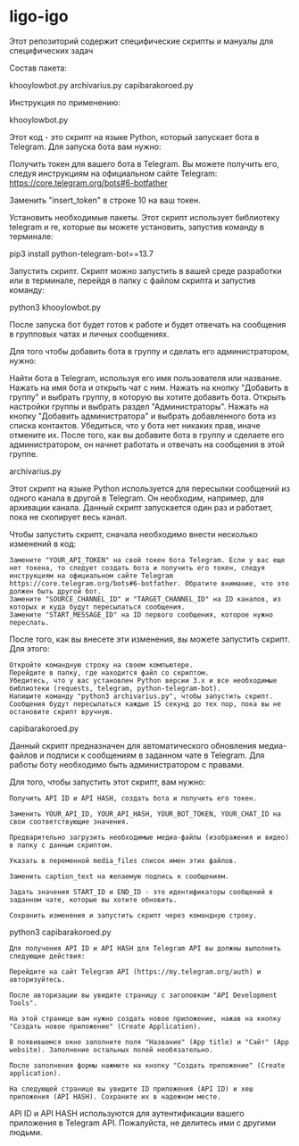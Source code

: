 # ligo-igo
Этот репозиторий содержит специфические скрипты и мануалы для специфических задач

Состав пакета:

khooylowbot.py
archivarius.py
capibarakoroed.py

Инструкция по применению:

khooylowbot.py

Этот код - это скрипт на языке Python, который запускает бота в Telegram. Для запуска бота вам нужно:

Получить токен для вашего бота в Telegram. Вы можете получить его, следуя инструкциям на официальном сайте Telegram: https://core.telegram.org/bots#6-botfather

Заменить "insert_token" в строке 10 на ваш токен.

Установить необходимые пакеты. Этот скрипт использует библиотеку telegram и re, которые вы можете установить, запустив команду в терминале:

pip3 install python-telegram-bot==13.7

Запустить скрипт. Скрипт можно запустить в вашей среде разработки или в терминале, перейдя в папку с файлом скрипта и запустив команду:

python3 khooylowbot.py

После запуска бот будет готов к работе и будет отвечать на сообщения в групповых чатах и личных сообщениях.

Для того чтобы добавить бота в группу и сделать его администратором, нужно:

Найти бота в Telegram, используя его имя пользователя или название.
Нажать на имя бота и открыть чат с ним.
Нажать на кнопку "Добавить в группу" и выбрать группу, в которую вы хотите добавить бота.
Открыть настройки группы и выбрать раздел "Администраторы".
Нажать на кнопку "Добавить администратора" и выбрать добавленного бота из списка контактов.
Убедиться, что у бота нет никаких прав, иначе отмените их.
После того, как вы добавите бота в группу и сделаете его администратором, он начнет работать и отвечать на сообщения в этой группе.

archivarius.py

Этот скрипт на языке Python используется для пересылки сообщений из одного канала в другой в Telegram. Он необходим, например, для архивации канала. Данный скрипт запускается один раз и работает, пока не скопирует весь канал. 

Чтобы запустить скрипт, сначала необходимо внести несколько изменений в код:

    Замените "YOUR_API_TOKEN" на свой токен бота Telegram. Если у вас еще нет токена, то следует создать бота и получить его токен, следуя инструкциям на официальном сайте Telegram https://core.telegram.org/bots#6-botfather. Обратите внимание, что это должен быть другой бот. 
    Замените "SOURCE_CHANNEL_ID" и "TARGET_CHANNEL_ID" на ID каналов, из которых и куда будут пересылаться сообщения.
    Замените "START_MESSAGE_ID" на ID первого сообщения, которое нужно переслать.

После того, как вы внесете эти изменения, вы можете запустить скрипт. Для этого:

    Откройте командную строку на своем компьютере.
    Перейдите в папку, где находится файл со скриптом.
    Убедитесь, что у вас установлен Python версии 3.x и все необходимые библиотеки (requests, telegram, python-telegram-bot).
    Напишите команду "python3 archivarius.py", чтобы запустить скрипт.
    Сообщения будут пересылаться каждые 15 секунд до тех пор, пока вы не остановите скрипт вручную.
    
    
capibarakoroed.py

Данный скрипт предназначен для автоматического обновления медиа-файлов и подписи к сообщениям в заданном чате в Telegram. Для работы боту необходимо быть администратором с правами.

Для того, чтобы запустить этот скрипт, вам нужно:

    Получить API ID и API HASH, создать бота и получить его токен.

    Заменить YOUR_API_ID, YOUR_API_HASH, YOUR_BOT_TOKEN, YOUR_CHAT_ID на свои соответствующие значения.

    Предварительно загрузить необходимые медиа-файлы (изображения и видео) в папку с данным скриптом.

    Указать в переменной media_files список имен этих файлов.

    Заменить caption_text на желаемую подпись к сообщениям.

    Задать значения START_ID и END_ID - это идентификаторы сообщений в заданном чате, которые вы хотите обновить.

    Сохранить изменения и запустить скрипт через командную строку.
    
 python3 capibarakoroed.py
    
    Для получения API ID и API HASH для Telegram API вы должны выполнить следующие действия:

    Перейдите на сайт Telegram API (https://my.telegram.org/auth) и авторизуйтесь.

    После авторизации вы увидите страницу с заголовком "API Development Tools".

    На этой странице вам нужно создать новое приложение, нажав на кнопку "Создать новое приложение" (Create Application).

    В появившемся окне заполните поля "Название" (App title) и "Сайт" (App website). Заполнение остальных полей необязательно.

    После заполнения формы нажмите на кнопку "Создать приложение" (Create application).

    На следующей странице вы увидите ID приложения (API ID) и хеш приложения (API HASH). Сохраните их в надежном месте.

API ID и API HASH используются для аутентификации вашего приложения в Telegram API. Пожалуйста, не делитесь ими с другими людьми.
    
